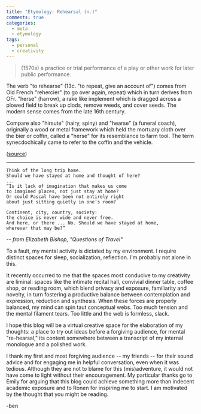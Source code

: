 ```yaml
---
title: "Etymology: Rehearsal (n.)"
comments: true
categories: 
  - meta
  - etymology
tags:
  - personal
  - creativity
---
```

>(1570s) a practice or trial performance of a play or other work for later public performance.

The verb "to rehearse" (13c. "to repeat, give an account of") comes from Old French "rehercier" (to go over again, repeat) which in turn derives from OFr. "herse" (harrow), a rake like implement which is dragged across a plowed field to break up clods, remove weeds, and cover seeds. The modern sense comes from the late 16th century.

Compare also "hirsute" (hairy, spiny) and "hearse" (a funeral coach), originally a wood or metal framework which held the mortuary cloth over the bier or coffin, called a "herse" for its resemblance to farm tool. The term synecdochically came to refer to the coffin and the vehicle.

([source](https://www.etymonline.com/word/rehearse))

---

    Think of the long trip home.
    Should we have stayed at home and thought of here?
    ...
    “Is it lack of imagination that makes us come
    to imagined places, not just stay at home?
    Or could Pascal have been not entirely right
    about just sitting quietly in one’s room?

    Continent, city, country, society:
    the choice is never wide and never free.
    And here, or there ... No. Should we have stayed at home,
    wherever that may be?”

_-- from Elizabeth Bishop, "Questions of Travel"_

To a fault, my mental activity is dictated by my environment. I require distinct spaces for sleep, socialization, reflection. I'm probably not alone in this.

It recently occurred to me that the spaces most conducive to my creativity are liminal: spaces like the intimate recital hall, convivial dinner table, coffee shop, or reading room, which blend privacy and exposure, familiarity and novelty, in turn fostering a productive balance between contemplation and expression, reduction and synthesis. When these forces are properly balanced, my mind can spin taut conceptual webs. Too much tension and the mental filament tears. Too little and the web is formless, slack.

I hope this blog will be a virtual creative space for the elaboration of my thoughts: a place to try out ideas before a forgiving audience, for mental "re-hearsal," its content somewhere between a transcript of my internal monologue and a polished work.

I thank my first and most forgiving audience -- my friends -- for their sound advice and for engaging me in helpful conversation, even when it was tedious. Although they are not to blame for this (mis)adventure, it would not have come to light without their encouragement. My particular thanks go to Emily for arguing that this blog could achieve something more than indecent academic exposure and to Ronen for inspiring me to start. I am motivated by the thought that you might be reading.

-ben 
